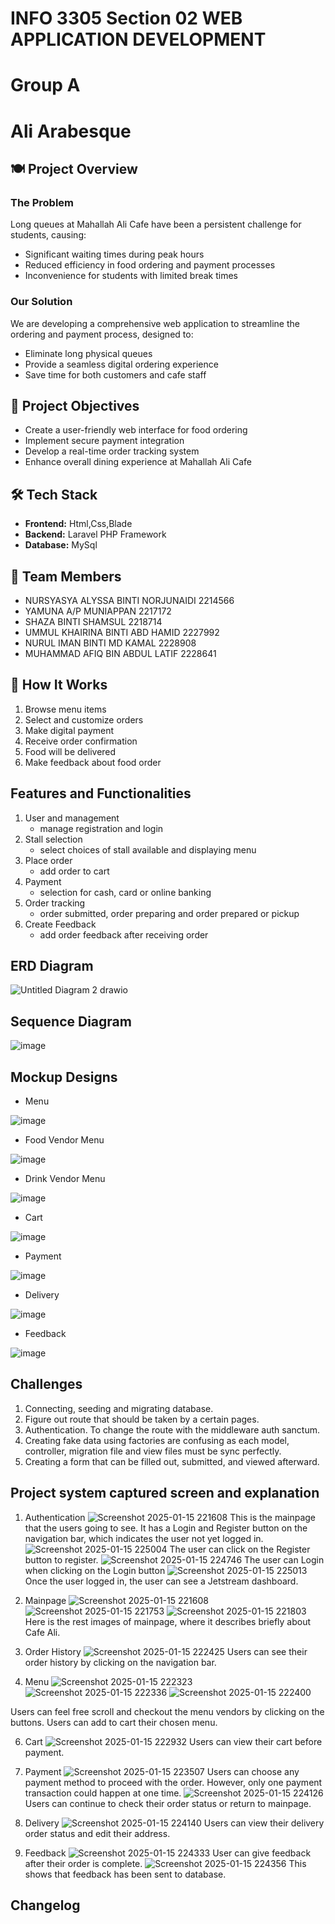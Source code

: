 # INFO 3305 Section 02 WEB APPLICATION DEVELOPMENT
# Group A
# Ali Arabesque
<!-- You can use comments to add notes 
     that are only visible in the markdown source -->
     
<!-- Website title can be changed -->
<!-- No need for pulling requests if you want to do any changes to this readme file though any 
     minor changes can be informed through whatsapp -->
<!-- Major updates for our project can be made on the changelog below-->

## 🍽️ Project Overview

### The Problem
Long queues at Mahallah Ali Cafe have been a persistent challenge for students, causing:
- Significant waiting times during peak hours
- Reduced efficiency in food ordering and payment processes
- Inconvenience for students with limited break times

### Our Solution
We are developing a comprehensive web application to streamline the ordering and payment process, designed to:
- Eliminate long physical queues
- Provide a seamless digital ordering experience
- Save time for both customers and cafe staff

## 🎯 Project Objectives
- Create a user-friendly web interface for food ordering
- Implement secure payment integration
- Develop a real-time order tracking system
- Enhance overall dining experience at Mahallah Ali Cafe

## 🛠️ Tech Stack
- **Frontend:** Html,Css,Blade
- **Backend:** Laravel PHP Framework
- **Database:** MySql

## 👥 Team Members
- NURSYASYA ALYSSA BINTI NORJUNAIDI 2214566
- YAMUNA A/P MUNIAPPAN 2217172
- SHAZA BINTI SHAMSUL 2218714
- UMMUL KHAIRINA BINTI ABD HAMID 2227992
- NURUL IMAN BINTI MD KAMAL 2228908
- MUHAMMAD AFIQ BIN ABDUL LATIF 2228641

## 🚀 How It Works
1. Browse menu items
2. Select and customize orders
3. Make digital payment
4. Receive order confirmation
5. Food will be delivered
6. Make feedback about food order

## Features and Functionalities
1. User and management
   - manage registration and login
2. Stall selection
   - select choices of stall available and displaying menu
3. Place order
   - add order to cart
4. Payment
   - selection for cash, card or online banking
5. Order tracking
   - order submitted, order preparing and order prepared or pickup
6. Create Feedback
   - add order feedback after receiving order
  
## ERD Diagram
![Untitled Diagram 2 drawio](https://github.com/user-attachments/assets/5e4f5b42-5c68-42a7-b783-72f92697dfba)
  
## Sequence Diagram
![image](https://github.com/user-attachments/assets/042e4aa2-5ddb-4f0e-bc80-01639fb16645)

## Mockup Designs
- Menu

 ![image](https://github.com/user-attachments/assets/47bee11a-0a3f-4d8f-a4a9-db30ab217c5c)

- Food Vendor Menu
  
![image](https://github.com/user-attachments/assets/509bda76-4fef-4edd-873d-bc877b03a683)

- Drink Vendor Menu

![image](https://github.com/user-attachments/assets/e05df821-6070-47fa-94e0-4beb5487e9a1)

- Cart
  
 ![image](https://github.com/user-attachments/assets/f2fbb31b-0be7-4581-a8b4-2f4dec1c0406)

- Payment
  
 ![image](https://github.com/user-attachments/assets/193b2dec-0223-400c-85ca-36481a7dceb7)

- Delivery
  
 ![image](https://github.com/user-attachments/assets/63df60dd-cc10-46eb-96e3-b5e2a678121c)

- Feedback
  
![image](https://github.com/user-attachments/assets/859fde29-a95e-46cf-82c7-7a566237dd3b)

## Challenges 
1. Connecting, seeding and migrating database.
2. Figure out route that should be taken by a certain pages.
3. Authentication. To change the route with the middleware auth sanctum.
4. Creating fake data using factories are  confusing as each model, controller, migration file and view files must be sync perfectly.
5. Creating a form that can be filled out, submitted, and viewed afterward.

## Project system captured screen and explanation

1. Authentication
![Screenshot 2025-01-15 221608](https://github.com/user-attachments/assets/047a7380-c944-4d3b-b902-6b7417806c4e)
This is the mainpage that the users going to see. It has a Login and Register button on the navigation bar, which indicates the user not yet logged in.
![Screenshot 2025-01-15 225004](https://github.com/user-attachments/assets/307645aa-99d9-4125-85fd-720b0e293608)
The user can click on the Register button to register.
![Screenshot 2025-01-15 224746](https://github.com/user-attachments/assets/9970acb4-5169-48df-8445-5dd14a73a079)
The user can Login when clicking on the Login button
![Screenshot 2025-01-15 225013](https://github.com/user-attachments/assets/f57751c3-059c-44ed-9dc8-68fcb72f9a3f)
Once the user logged in, the user can see a Jetstream dashboard.

3. Mainpage
![Screenshot 2025-01-15 221608](https://github.com/user-attachments/assets/047a7380-c944-4d3b-b902-6b7417806c4e)
![Screenshot 2025-01-15 221753](https://github.com/user-attachments/assets/7948531d-0626-4255-992c-87201ebe06ee)
![Screenshot 2025-01-15 221803](https://github.com/user-attachments/assets/dde7dbcb-2f9f-441e-9684-d54d80395ea4)
Here is the rest images of mainpage, where it describes briefly about Cafe Ali.

4. Order History
![Screenshot 2025-01-15 222425](https://github.com/user-attachments/assets/ce94395d-f689-4124-a250-ac962c38a4ae)
Users can see their order history by clicking on the navigation bar.
 
5. Menu
![Screenshot 2025-01-15 222323](https://github.com/user-attachments/assets/2ca45880-e519-4a0f-95a3-452ee7382553)
![Screenshot 2025-01-15 222336](https://github.com/user-attachments/assets/32c419d8-1784-49d5-a708-cb18fa498105)
![Screenshot 2025-01-15 222400](https://github.com/user-attachments/assets/d0ba5b29-0310-477b-aa41-333cfbb37e3f)

Users can feel free scroll and checkout the menu vendors by clicking on the buttons. Users can add to cart their chosen menu.
 
6. Cart
![Screenshot 2025-01-15 222932](https://github.com/user-attachments/assets/5bdfdf8f-523c-4f85-93e3-1c6e29ba4dcf)
Users can view their cart before payment.
   
7. Payment
![Screenshot 2025-01-15 223507](https://github.com/user-attachments/assets/5b96ddee-2d89-4e3f-935e-66e5d11fc96f)
Users can choose any payment method to proceed with the order. However, only one payment transaction could happen at one time. 
![Screenshot 2025-01-15 224126](https://github.com/user-attachments/assets/4e98ff84-7db5-44e3-b62c-b18c84ac6181)
Users can continue to check their order status or return to mainpage.

9. Delivery
![Screenshot 2025-01-15 224140](https://github.com/user-attachments/assets/00891ec5-b4ff-482f-8f9e-0ee2b463e691)
Users can view their delivery order status and edit their address. 

10. Feedback
![Screenshot 2025-01-15 224333](https://github.com/user-attachments/assets/7f62ec68-f3be-4e4f-824f-621bde867774)
User can give feedback after their order is complete.
![Screenshot 2025-01-15 224356](https://github.com/user-attachments/assets/eaf80369-4b32-4fd5-a9a4-76c721cf1754)
This shows that feedback has been sent to database.

## Changelog








